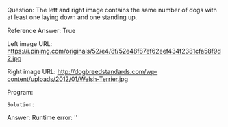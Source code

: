 Question: The left and right image contains the same number of dogs with at least one laying down and one standing up.

Reference Answer: True

Left image URL: https://i.pinimg.com/originals/52/e4/8f/52e48f87ef62eef434f2381cfa58f9d2.jpg

Right image URL: http://dogbreedstandards.com/wp-content/uploads/2012/01/Welsh-Terrier.jpg

Program:

```
Solution:
```
Answer: Runtime error: ''


